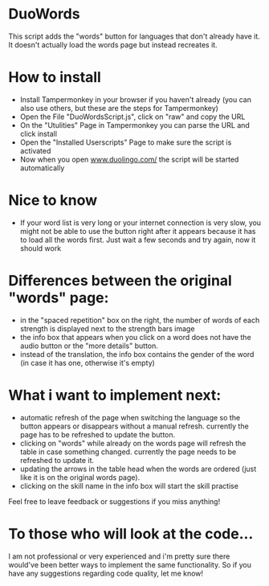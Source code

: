 # DuoWords
This script adds the "words" button for languages that don't already have it. It doesn't actually load the words page but instead recreates it.

# How to install
- Install Tampermonkey in your browser if you haven't already (you can also use others, but these are the steps for Tampermonkey)
- Open the File "DuoWordsScript.js", click on "raw" and copy the URL
- On the "Utulities" Page in Tampermonkey you can parse the URL and click install
- Open the "Installed Userscripts" Page to make sure the script is activated
- Now when you open www.duolingo.com/ the script will be started automatically

# Nice to know
- If your word list is very long or your internet connection is very slow, you might not be able to use the button right after it appears because it has to load all the words first. Just wait a few seconds and try again, now it should work

# Differences between the original "words" page:
- in the "spaced repetition" box on the right, the number of words of each strength is displayed next to the strength bars image
- the info box that appears when you click on a word does not have the audio button or the "more details" button.
- instead of the translation, the info box contains the gender of the word (in case it has one, otherwise it's empty)

# What i want to implement next:
- automatic refresh of the page when switching the language so the button appears or disappears without a manual refresh. currently the page has to be refreshed to update the button.  
- clicking on "words" while already on the words page will refresh the table in case something changed. currently the page needs to be refreshed to update it.
- updating the arrows in the table head when the words are ordered (just like it is on the original words page).
- clicking on the skill name in the info box will start the skill practise

Feel free to leave feedback or suggestions if you miss anything!

# To those who will look at the code...
I am not professional or very experienced and i'm pretty sure there would've been better ways to implement the same functionality. So if you have any suggestions regarding code quality, let me know!
